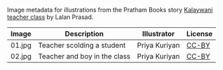 Image metadata for illustrations from the Pratham Books story [Kalaywani teacher class](https://storyweaver.org.in/stories/2479-kalaywani-teacher-class) by Lalan Prasad.

Image | Description | Illustrator | License
----- | ----------- | ----------- | -------
01.jpg | Teacher scolding a student | Priya Kuriyan | [CC-BY](https://creativecommons.org/licenses/by/4.0/)
02.jpg | Teacher and boy in the class | Priya Kuriyan | [CC-BY](https://creativecommons.org/licenses/by/4.0/)

